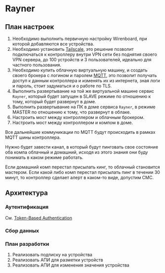 # Rayner

## План настроек

1. Необходимо выполнить первичную настройку Wirenboard, при которой добавляются все устройства.
2. Необходимо установить [Tailscale](https://wirenboard.com/wiki/Tailscale), это решение позволит подключаться к контроллеру внутри VPN сети без поднятия своего VPN сервера, до 100 устройств и 3 пользователей, идеально для частного пользования.
3. Необходимо купить облачную виртуальную машину, и создать своего брокера с логином и паролем [MQTT](https://wirenboard.com/wiki/MQTT), это позволит получать доступ к данным контроллера и изменять их из интернета, зная логи и пароль, стоит задуматься и о работе по TLS.
4. Выполнить развертывание на той же виртуальной машине сервис `Rayner`, который будет запущен в SLAVE режиме по отношению к тому, который будет развернут в доме.
5. Выполнить развертывание на ПК в доме сервиса `Rayner`, в режиме MASTER по отношению к тому, что развернут в облаке.
6. Настроить мост между контроллером и облачным брокером.
7. Настроить мост между контроллером и компом в доме.

Все дальнейшие коммуникации по MQTT будут происходить в рамках MQTT шины контроллера.

Нужно будет завести канал, в который будут пинговать свое состояние оба компа облачный и домашний, исходя из этого знания они буду понимать в каком режиме работать.

Если домашний комп перестал присылать кинг, то облачный становится мастером.
Если какой либо комп перестал присылать пинг в течении 30 минут, то контроллер сделает алерт в каком-то виде, допустим СМС.

## Архитектура

### Аутентификация

См. [Token-Based Authentication](./docs/Token-Based-Authentication.md)

### Сбор данных

### План разработки

1. Реализовать подписку на устройства
2. Реализовать АПИ для разметки устройств
3. Реализовать АПИ для изменения значения устройства
